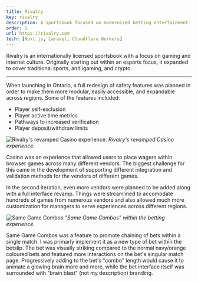 ```yaml
---
title: Rivalry
key: rivalry
description: A sportsbook focused on modernized betting entertainment.
order: 1
url: https://rivalry.com
tech: [Nuxt.js, Laravel, Cloudflare Workers]
---
```


Rivalry is an internationally licensed sportsbook with a focus on gaming and internet culture. Originally starting out within an esports focus, it expanded to cover traditional sports, and igaming, and crypto. 

---

When launching in Ontario, a full redesign of safety features was planned in order to make them more modular, easily accessible, and expandable across regions. Some of the features included: 
- Player self-exclusion 
- Player active time metrics
- Pathways to increased verification
- Player deposit/withdraw limits

![Rivalry's revamped Casino experience.](works/rivalry/casino.png)
*Rivalry's revamped Casino experience.*

Casino was an experience that allowed users to place wagers within browser games across many different vendors. The biggest challenge for this came in the development of supporting different integration and validation methods for the vendors of different games. 

In the second iteration, even more vendors were planned to be added along with a full interface revamp. Things were streamlined to accomodate hundreds of games from numerous vendors and also allowed much more customization for managers to serve experiences across different regions.

![Same Game Combos](works/rivalry/sgc.png)
*"Same Game Combos" within the betting experience.*

Same Game Combos was a feature to promote chaining of bets within a single match. I was primarly implement it as a new type of bet within the betslip. The bet was visually striking compared to the normal navy/orange coloured bets and featured more interactions on the bet's singular match page. Progressively adding to the bet's "combo" length would cause it to animate a glowing brain more and more, while the bet interface itself was surrounded with "brain blast" (not my description) branding.
